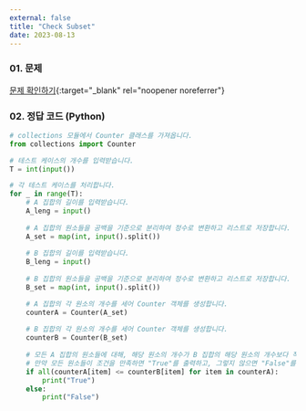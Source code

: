 ```yaml
---
external: false
title: "Check Subset"
date: 2023-08-13
---
```


### 01. 문제

[문제 확인하기](https://www.hackerrank.com/challenges/py-check-subset/problem?isFullScreen=true&h_r=next-challenge&h_v=zen&h_r=next-challenge&h_v=zen){:target="_blank" rel="noopener noreferrer"}

### 02. 정답 코드 (Python)

```Python
# collections 모듈에서 Counter 클래스를 가져옵니다.
from collections import Counter

# 테스트 케이스의 개수를 입력받습니다.
T = int(input())

# 각 테스트 케이스를 처리합니다.
for _ in range(T):
    # A 집합의 길이를 입력받습니다.
    A_leng = input()
    
    # A 집합의 원소들을 공백을 기준으로 분리하여 정수로 변환하고 리스트로 저장합니다.
    A_set = map(int, input().split())
    
    # B 집합의 길이를 입력받습니다.
    B_leng = input()
    
    # B 집합의 원소들을 공백을 기준으로 분리하여 정수로 변환하고 리스트로 저장합니다.
    B_set = map(int, input().split())

    # A 집합의 각 원소의 개수를 세어 Counter 객체를 생성합니다.
    counterA = Counter(A_set)
    
    # B 집합의 각 원소의 개수를 세어 Counter 객체를 생성합니다.
    counterB = Counter(B_set)
    
    # 모든 A 집합의 원소들에 대해, 해당 원소의 개수가 B 집합의 해당 원소의 개수보다 작거나 같은지 검사합니다.
    # 만약 모든 원소들이 조건을 만족하면 "True"를 출력하고, 그렇지 않으면 "False"를 출력합니다.
    if all(counterA[item] <= counterB[item] for item in counterA):
        print("True")
    else:
        print("False")
```
